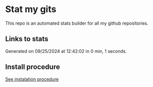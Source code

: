 # Stat my gits

This repo is an automated stats builder for all my github repositories.

## Links to stats


Generated on 09/25/2024 at 12:42:02 in 0 min, 1 seconds.

## Install procedure

[See instalation procedure](./src/install.md)
